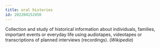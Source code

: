 ```yaml
---
title: oral histories
id: 202204152456
---
```


Collection and study of historical information about individuals, families, important events or everyday life using audiotapes, videotapes or transcriptions of planned interviews (recordings). (*Wikipedia*)
